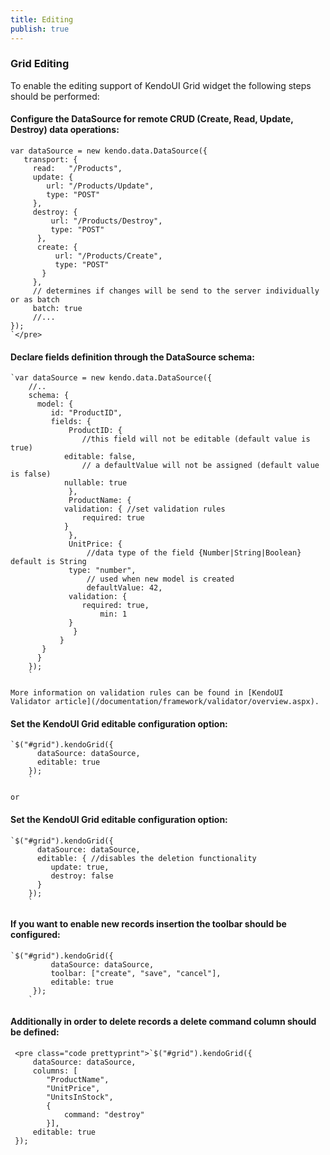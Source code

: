 ```yaml
---
title: Editing
publish: true
---
```


### Grid Editing
 <div class="description"> 

To enable the editing support of KendoUI Grid widget the following steps should be performed:

  

#### Configure the DataSource for remote CRUD  (Create, Read, Update, Destroy) data operations:

    var dataSource = new kendo.data.DataSource({
       transport: {
         read:   "/Products",
         update: {
    	    url: "/Products/Update",
    	    type: "POST"
         },
         destroy: {
             url: "/Products/Destroy",
             type: "POST"
          },
          create: {
              url: "/Products/Create",
              type: "POST"
           }
         },
         // determines if changes will be send to the server individually or as batch
         batch: true 
         //...
    });
    `</pre>   

#### Declare fields definition through the DataSource schema:
     
    `var dataSource = new kendo.data.DataSource({
        //..
        schema: {
          model: {
             id: "ProductID",
             fields: {
                 ProductID: { 
                    //this field will not be editable (default value is true)
        		editable: false, 
                    // a defaultValue will not be assigned (default value is false)
           		nullable: true
        	     },
                 ProductName: { 
        		validation: { //set validation rules
        		    required: true 
        		} 
                 },
                 UnitPrice: { 
                     //data type of the field {Number|String|Boolean} default is String
        		 type: "number", 
                     // used when new model is created
                     defaultValue: 42, 
        		 validation: { 
        		    required: true, 
                        min: 1
        		 }
                  }
        	   }
           }
          }
        });
        `  

    More information on validation rules can be found in [KendoUI Validator article](/documentation/framework/validator/overview.aspx).
      

#### Set the KendoUI Grid editable configuration option:
     
    `$("#grid").kendoGrid({
          dataSource: dataSource,
          editable: true
        });
        `  

    or
      

#### Set the KendoUI Grid editable configuration option:
     
    `$("#grid").kendoGrid({
          dataSource: dataSource,
          editable: { //disables the deletion functionality 
        	 update: true, 
        	 destroy: false
          }
        });
        `   

#### If you want to enable new records insertion the toolbar should be configured:
     
    `$("#grid").kendoGrid({
             dataSource: dataSource,
             toolbar: ["create", "save", "cancel"],
             editable: true
         });
        `   

#### Additionally in order to delete records a delete command column should be defined:
     <pre class="code prettyprint">`$("#grid").kendoGrid({
         dataSource: dataSource,
         columns: [
    		"ProductName", 
    		"UnitPrice", 
    		"UnitsInStock",
    		{ 
    		    command: "destroy"
    		}],
         editable: true
     });

  </div>